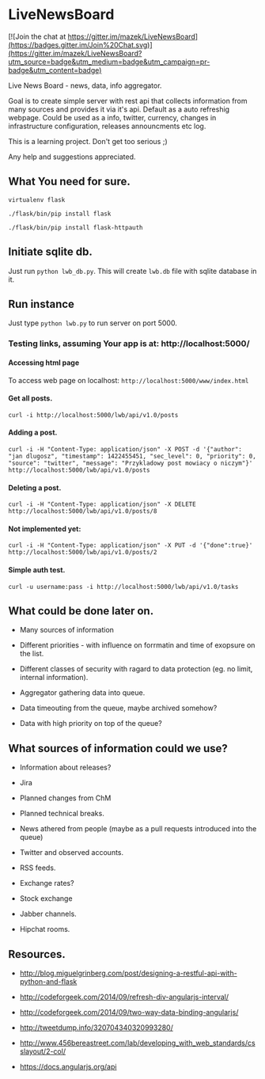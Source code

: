 # LiveNewsBoard

[![Join the chat at https://gitter.im/mazek/LiveNewsBoard](https://badges.gitter.im/Join%20Chat.svg)](https://gitter.im/mazek/LiveNewsBoard?utm_source=badge&utm_medium=badge&utm_campaign=pr-badge&utm_content=badge)

Live News Board - news, data, info aggregator.

Goal is to create simple server with rest api that collects information from many sources and provides it via it's api. Default as a auto refreshig webpage. Could be used as a info, twitter, currency, changes in infrastructure configuration, releases announcments etc log.


This is a learning project. Don't get too serious ;)

Any help and suggestions appreciated.



## What You need for sure.

`virtualenv flask`

`./flask/bin/pip install flask`

`./flask/bin/pip install flask-httpauth`

## Initiate sqlite db.

Just run `python lwb_db.py`. This will create `lwb.db` file with sqlite database in it.

## Run instance

Just type `python lwb.py` to run server on port 5000.

### Testing links, assuming Your app is at: http://localhost:5000/

#### Accessing html page

To access web page on localhost: `http://localhost:5000/www/index.html`

#### Get all posts.
`curl -i http://localhost:5000/lwb/api/v1.0/posts`

#### Adding a post.
`curl -i -H "Content-Type: application/json" -X POST -d '{"author": "jan dlugosz", "timestamp": 1422455451, "sec_level": 0, "priority": 0, "source": "twitter", "message": "Przykladowy post mowiacy o niczym"}' http://localhost:5000/lwb/api/v1.0/posts`

#### Deleting a post.
`curl -i -H "Content-Type: application/json" -X DELETE  http://localhost:5000/lwb/api/v1.0/posts/8`


#### Not implemented yet:
`curl -i -H "Content-Type: application/json" -X PUT -d '{"done":true}' http://localhost:5000/lwb/api/v1.0/posts/2`

#### Simple auth test.
`curl -u username:pass -i http://localhost:5000/lwb/api/v1.0/tasks`


## What could be done later on.
*  Many sources of information

*  Different priorities - with influence on forrmatin and time of exopsure on the list.

*  Different classes of security with ragard to data protection (eg. no limit, internal information).

*  Aggregator gathering data into queue.

*  Data timeouting from the queue, maybe archived somehow?

*  Data with high priority on top of the queue?


## What sources of information could we use?

*  Information about releases?

*  Jira

*  Planned changes from ChM

*  Planned technical breaks.

*  News athered from people (maybe as a pull requests introduced into the queue)

*  Twitter and observed accounts.

*  RSS feeds.

*  Exchange rates?

*  Stock exchange

*  Jabber channels.

* Hipchat rooms.


## Resources.
* http://blog.miguelgrinberg.com/post/designing-a-restful-api-with-python-and-flask

* http://codeforgeek.com/2014/09/refresh-div-angularjs-interval/

* http://codeforgeek.com/2014/09/two-way-data-binding-angularjs/

* http://tweetdump.info/320704340320993280/

* http://www.456bereastreet.com/lab/developing_with_web_standards/csslayout/2-col/

* https://docs.angularjs.org/api




